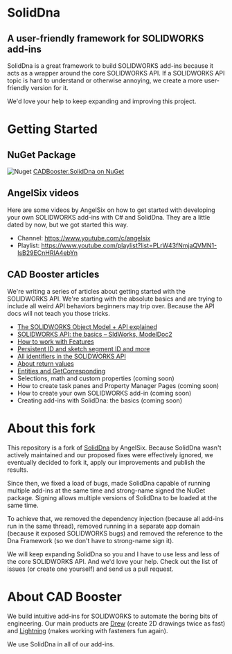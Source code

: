# SolidDna
## A user-friendly framework for SOLIDWORKS add-ins
SolidDna is a great framework to build SOLIDWORKS add-ins because it acts as a wrapper around the core SOLIDWORKS API. If a SOLIDWORKS API topic is hard to understand or otherwise annoying, we create a more user-friendly version for it. 

We'd love your help to keep expanding and improving this project.

# Getting Started

## NuGet Package
![Nuget](https://img.shields.io/nuget/v/CADBooster.SolidDna)
[CADBooster.SolidDna on NuGet](https://www.nuget.org/packages/CADBooster.SolidDna)

## AngelSix videos
Here are some videos by AngelSix on how to get started with developing your own SOLIDWORKS add-ins with C# and SolidDna. They are a little dated by now, but we got started this way.

- Channel: https://www.youtube.com/c/angelsix
- Playlist: https://www.youtube.com/playlist?list=PLrW43fNmjaQVMN1-lsB29ECnHRlA4ebYn

## CAD Booster articles
We're writing a series of articles about getting started with the SOLIDWORKS API. We're starting with the absolute basics and are trying to include all weird API behaviors beginners may trip over. Because the API docs will not teach you those tricks.

- [The SOLIDWORKS Object Model + API explained](https://cadbooster.com/the-solidworks-object-model-api-explained-part-1/)
- [SOLIDWORKS API: the basics – SldWorks, ModelDoc2](https://cadbooster.com/solidworks-api-basics-sldworks-modeldoc2/)
- [How to work with Features ](https://cadbooster.com/how-to-work-with-features-in-the-solidworks-api/)
- [Persistent ID and sketch segment ID and more](https://cadbooster.com/persistent-id-sketch-segment-id-in-the-solidworks-api/)
- [All identifiers in the SOLIDWORKS API](https://cadbooster.com/all-identifiers-and-ids-in-the-solidworks-api/)
- [About return values](https://cadbooster.com/about-return-values-in-the-solidworks-api-part-6/)
- [Entities and GetCorresponding](https://cadbooster.com/entities-and-getcorresponding-in-the-solidworks-api/)
- Selections, math and custom properties (coming soon)
- How to create task panes and Property Manager Pages (coming soon)
- How to create your own SOLIDWORKS add-in (coming soon)
- Creating add-ins with SolidDna: the basics (coming soon)

# About this fork
This repository is a fork of [SolidDna](https://github.com/angelsix/solidworks-api) by AngelSix. Because SolidDna wasn't actively maintained and our proposed fixes were effectively ignored, we eventually decided to fork it, apply our improvements and publish the results. 

Since then, we fixed a load of bugs, made SolidDna capable of running multiple add-ins at the same time and strong-name signed the NuGet package. Signing allows multiple versions of SolidDna to be loaded at the same time.

To achieve that, we removed the dependency injection (because all add-ins run in the same thread), removed running in a separate app domain (because it exposed SOLIDWORKS bugs) and removed the reference to the Dna Framework (so we don't have to strong-name sign it).

We will keep expanding SolidDna so you and I have to use less and less of the core SOLIDWORKS API. And we'd love your help. Check out the list of issues (or create one yourself) and send us a pull request.

# About CAD Booster
We build intuitive add-ins for SOLIDWORKS to automate the boring bits of engineering. Our main products are [Drew](https://cadbooster.com/solidworks-add-in/drew/) (create 2D drawings twice as fast) and [Lightning](https://cadbooster.com/solidworks-add-in/lightning-fastener-filter/) (makes working with fasteners fun again). 

We use SolidDna in all of our add-ins. 
